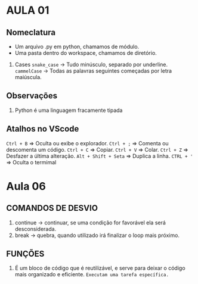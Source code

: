 # AULA 01

## Nomeclatura
- Um arquivo .py em python, chamamos de módulo.
- Uma pasta dentro do workspace, chamamos de diretório.

1. Cases
``snake_case`` -> Tudo minúsculo, separado por underline.
``cammelCase`` -> Todas as palavras seguintes começadas por letra maiúscula.

## Observações
1. Python é uma linguagem fracamente tipada

## Atalhos no VScode
``Ctrl + B`` => Oculta ou exibe o explorador.
``Ctrl + ;`` => Comenta ou descomenta um código.
``Ctrl + C`` => Copiar.
``Ctrl + V`` => Colar.
``Ctrl + Z`` => Desfazer a última alteração.
``Alt + Shift + Seta`` => Duplica a linha.
``CTRL + '`` => Oculta o termimal

# Aula 06
## COMANDOS DE DESVIO
1. continue -> continuar, se uma condição for favorável ela será desconsiderada.
2. break -> quebra, quando utilizado irá finalizar o loop mais próximo.

## FUNÇÕES
1. É um bloco de código que é reutilizável, e serve para deixar o código mais organizado e eficiente. `Executam uma tarefa específica.`